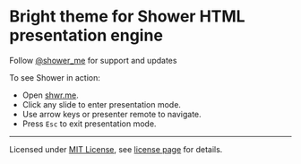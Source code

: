 # Bright theme for Shower HTML presentation engine

Follow [@shower_me](https://twitter.com/shower_me) for support and updates

To see Shower in action:

- Open [shwr.me](http://shwr.me/).
- Click any slide to enter presentation mode.
- Use arrow keys or presenter remote to navigate.
- Press `Esc` to exit presentation mode.

---
Licensed under [MIT License](http://en.wikipedia.org/wiki/MIT_License), see [license page](https://github.com/shower/shower/wiki/MIT-License) for details.
